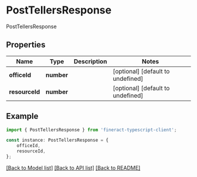 # PostTellersResponse

PostTellersResponse

## Properties

Name | Type | Description | Notes
------------ | ------------- | ------------- | -------------
**officeId** | **number** |  | [optional] [default to undefined]
**resourceId** | **number** |  | [optional] [default to undefined]

## Example

```typescript
import { PostTellersResponse } from 'fineract-typescript-client';

const instance: PostTellersResponse = {
    officeId,
    resourceId,
};
```

[[Back to Model list]](../README.md#documentation-for-models) [[Back to API list]](../README.md#documentation-for-api-endpoints) [[Back to README]](../README.md)
